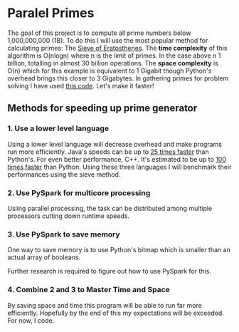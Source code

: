 # Paralel Primes

The goal of this project is to compute all prime numbers below 1,000,000,000
(1B). To do this I will use the most popular method for calculating primes: The
[Sieve of Eratosthenes](https://en.wikipedia.org/wiki/Sieve_of_Eratosthenes).
The **time complexity** of this algorithm is O(nlogn) where n is the limit of
primes. In the case above n 1 billion, totalling in almost 30 billion
operations. The **space complexity** is O(n) which for this example is
equivalent to 1 Gigabit though Python's overhead brings this closer to
3 Gigabytes. In gathering primes for problem solving I have used
[this code](https://github.com/jshams/mini-projects/tree/master/primes/sieve-of-eratosthenes). Let's make it faster!

## Methods for speeding up prime generator

### 1. Use a lower level language

Using a lower level language will decrease overhead and make programs run more
efficiently. Java's speeds can be up to
[25 times faster](https://benchmarksgame-team.pages.debian.net/benchmarksgame/fastest/python3-java.html)
than Python's. For even better performance, C++. It's estimated to be up to
[100 times faster](https://stackoverflow.com/questions/801657/is-python-faster-and-lighter-than-c)
than Python. Using these three languages I will benchmark their performances
using the sieve method.

### 2. Use PySpark for multicore processing

Usiing parallel processing, the task can be distributed among multiple
processors cutting down runtime speeds.

### 3. Use PySpark to save memory

One way to save memory is to use Python's bitmap which is smaller than an
actual array of booleans.

Further research is required to figure out how to use PySpark for this.

### 4. Combine 2 and 3 to Master Time and Space

By saving space and time this program will be able to run far more efficiently.
Hopefully by the end of this my expectations will be exceeded. For now, I code.
